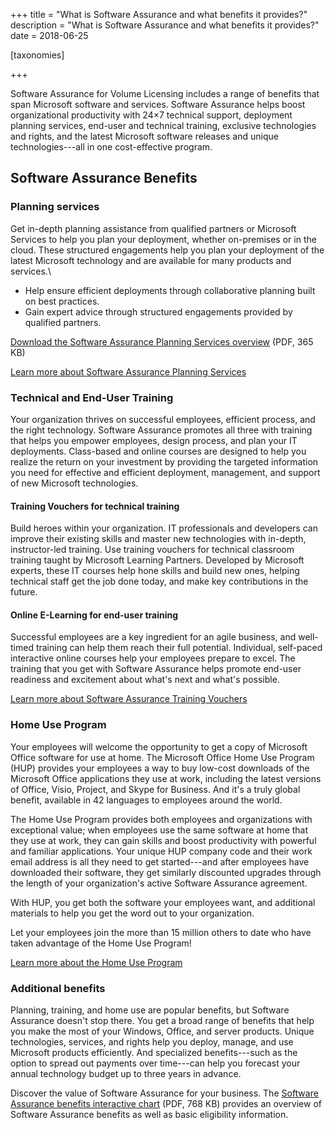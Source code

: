 +++
title = "What is Software Assurance and what benefits it provides?"
description = "What is Software Assurance and what benefits it provides?"
date = 2018-06-25

[taxonomies]

+++

Software Assurance for Volume Licensing includes a range of benefits
that span Microsoft software and services. Software Assurance helps
boost organizational productivity with 24×7 technical support,
deployment planning services, end-user and technical training, exclusive
technologies and rights, and the latest Microsoft software releases and
unique technologies---all in one cost-effective program.

Software Assurance Benefits
---------------------------

### Planning services

Get in-depth planning assistance from qualified partners or Microsoft
Services to help you plan your deployment, whether on-premises or in the
cloud. These structured engagements help you plan your deployment of the
latest Microsoft technology and are available for many products and
services.\

-   Help ensure efficient deployments through collaborative planning
    built on best practices.
-   Gain expert advice through structured engagements provided by
    qualified partners.

[Download the Software Assurance Planning Services
overview](http://download.microsoft.com/download/5/c/7/5c727885-ec15-4920-818b-4d140ec6c38a/Software-Assurance-Planning-Services-Datasheet.pdf)
(PDF, 365 KB)

[Learn more about Software Assurance Planning
Services](https://www.microsoft.com/en-us/Licensing/licensing-programs/software-assurance-planning-services-overview.aspx)

### Technical and End-User Training

Your organization thrives on successful employees, efficient process,
and the right technology. Software Assurance promotes all three with
training that helps you empower employees, design process, and plan your
IT deployments. Class-based and online courses are designed to help you
realize the return on your investment by providing the targeted
information you need for effective and efficient deployment, management,
and support of new Microsoft technologies.

#### Training Vouchers for technical training

Build heroes within your organization. IT professionals and developers
can improve their existing skills and master new technologies with
in-depth, instructor-led training. Use training vouchers for technical
classroom training taught by Microsoft Learning Partners. Developed by
Microsoft experts, these IT courses help hone skills and build new ones,
helping technical staff get the job done today, and make key
contributions in the future.

#### Online E-Learning for end-user training

Successful employees are a key ingredient for an agile business, and
well-timed training can help them reach their full potential.
Individual, self-paced interactive online courses help your employees
prepare to excel. The training that you get with Software Assurance
helps promote end-user readiness and excitement about what's next and
what's possible.

[Learn more about Software Assurance Training
Vouchers](https://www.microsoft.com/en-us/learning/software-assurance-benefits.aspx)

### Home Use Program

Your employees will welcome the opportunity to get a copy of Microsoft
Office software for use at home. The Microsoft Office Home Use Program
(HUP) provides your employees a way to buy low-cost downloads
of the Microsoft Office applications they use at work, including the
latest versions of Office, Visio, Project, and Skype for Business. And
it's a truly global benefit, available in 42 languages to employees
around the world.

The Home Use Program provides both employees and organizations with
exceptional value; when employees use the same software at home that
they use at work, they can gain skills and boost productivity with
powerful and familiar applications. Your unique HUP company
code and their work email address is all they need to get started---and
after employees have downloaded their software, they get similarly
discounted upgrades through the length of your organization's active
Software Assurance agreement.

With HUP, you get both the software your employees want, and
additional materials to help you get the word out to your organization.

Let your employees join the more than 15 million others to date who have
taken advantage of the Home Use Program!

[Learn more about the Home Use
Program](https://www.microsoft.com/en-us/Licensing/licensing-programs/software-assurance-home-use-program.aspx)

### Additional benefits

Planning, training, and home use are popular benefits, but Software
Assurance doesn't stop there. You get a broad range of benefits that
help you make the most of your Windows, Office, and server products.
Unique technologies, services, and rights help you deploy, manage, and
use Microsoft products efficiently. And specialized benefits---such as
the option to spread out payments over time---can help you forecast your
annual technology budget up to three years in advance.

Discover the value of Software Assurance for your business. The
[Software Assurance benefits interactive
chart](http://download.microsoft.com/download/0/0/3/0039F316-45CF-4083-AA6E-C35DA9D25C1B/SA_InteractiveBenefitsChart.pdf)
(PDF, 768 KB) provides an overview of Software Assurance
benefits as well as basic eligibility information.